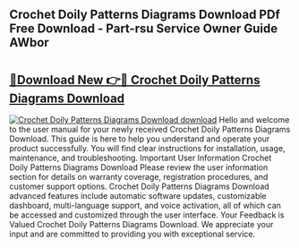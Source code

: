 ## Crochet Doily Patterns Diagrams Download PDf Free Download - Part-rsu Service Owner Guide AWbor

# <h2><a href="http://dfsok1.blite.top/?on=Crochet+Doily+Patterns+Diagrams+Download">🔗Download New 👉🔴 Crochet Doily Patterns Diagrams Download</a></h2>

[![Crochet Doily Patterns Diagrams Download download](https://i.imgur.com/lujVjoI.png)](http://dfsok1.blite.top/?on=Crochet+Doily+Patterns+Diagrams+Download)
Hello and welcome to the user manual for your newly received Crochet Doily Patterns Diagrams Download. This guide is here to help you understand and operate your product successfully. You will find clear instructions for installation, usage, maintenance, and troubleshooting. Important User Information Crochet Doily Patterns Diagrams Download Please review the user information section for details on warranty coverage, registration procedures, and customer support options. Crochet Doily Patterns Diagrams Download advanced features include automatic software updates, customizable dashboard, multi-language support, and voice activation, all of which can be accessed and customized through the user interface. Your Feedback is Valued Crochet Doily Patterns Diagrams Download. We appreciate your input and are committed to providing you with exceptional service.
